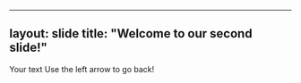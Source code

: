 
---
layout: slide
title: "Welcome to our second slide!"
---
Your text
Use the left arrow to go back!
